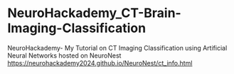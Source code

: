# NeuroHackademy_CT-Brain-Imaging-Classification
NeuroHackademy-  My Tutorial on CT Imaging Classification using Artificial Neural Networks hosted on NeuroNest https://neurohackademy2024.github.io/NeuroNest/ct_info.html
